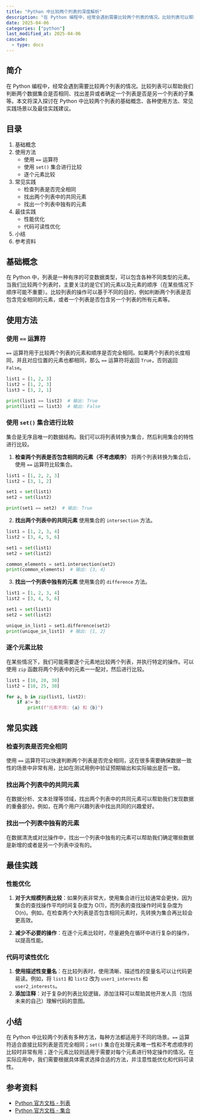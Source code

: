 ```yaml
---
title: "Python 中比较两个列表的深度解析"
description: "在 Python 编程中，经常会遇到需要比较两个列表的情况。比较列表可以帮助我们判断两个数据集合是否相同、找出差异或者确定一个列表是否是另一个列表的子集等。本文将深入探讨在 Python 中比较两个列表的基础概念、各种使用方法、常见实践场景以及最佳实践建议。"
date: 2025-04-06
categories: ["python"]
last_modified_at: 2025-04-06
cascade:
  - type: docs
---
```



## 简介
在 Python 编程中，经常会遇到需要比较两个列表的情况。比较列表可以帮助我们判断两个数据集合是否相同、找出差异或者确定一个列表是否是另一个列表的子集等。本文将深入探讨在 Python 中比较两个列表的基础概念、各种使用方法、常见实践场景以及最佳实践建议。

<!-- more -->
## 目录
1. 基础概念
2. 使用方法
    - 使用 `==` 运算符
    - 使用 `set()` 集合进行比较
    - 逐个元素比较
3. 常见实践
    - 检查列表是否完全相同
    - 找出两个列表中的共同元素
    - 找出一个列表中独有的元素
4. 最佳实践
    - 性能优化
    - 代码可读性优化
5. 小结
6. 参考资料

## 基础概念
在 Python 中，列表是一种有序的可变数据类型，可以包含各种不同类型的元素。当我们比较两个列表时，主要关注的是它们的元素以及元素的顺序（在某些情况下顺序可能不重要）。比较列表的操作可以基于不同的目的，例如判断两个列表是否包含完全相同的元素，或者一个列表是否包含另一个列表的所有元素等。

## 使用方法

### 使用 `==` 运算符
`==` 运算符用于比较两个列表的元素和顺序是否完全相同。如果两个列表的长度相同，并且对应位置的元素也都相同，那么 `==` 运算符将返回 `True`，否则返回 `False`。

```python
list1 = [1, 2, 3]
list2 = [1, 2, 3]
list3 = [3, 2, 1]

print(list1 == list2)  # 输出: True
print(list1 == list3)  # 输出: False
```

### 使用 `set()` 集合进行比较
集合是无序且唯一的数据结构。我们可以将列表转换为集合，然后利用集合的特性进行比较。

1. **检查两个列表是否包含相同的元素（不考虑顺序）**
将两个列表转换为集合后，使用 `==` 运算符比较集合。

```python
list1 = [1, 2, 2, 3]
list2 = [3, 1, 2]

set1 = set(list1)
set2 = set(list2)

print(set1 == set2)  # 输出: True
```

2. **找出两个列表中的共同元素**
使用集合的 `intersection` 方法。

```python
list1 = [1, 2, 3, 4]
list2 = [3, 4, 5, 6]

set1 = set(list1)
set2 = set(list2)

common_elements = set1.intersection(set2)
print(common_elements)  # 输出: {3, 4}
```

3. **找出一个列表中独有的元素**
使用集合的 `difference` 方法。

```python
list1 = [1, 2, 3, 4]
list2 = [3, 4, 5, 6]

set1 = set(list1)
set2 = set(list2)

unique_in_list1 = set1.difference(set2)
print(unique_in_list1)  # 输出: {1, 2}
```

### 逐个元素比较
在某些情况下，我们可能需要逐个元素地比较两个列表，并执行特定的操作。可以使用 `zip` 函数将两个列表中的元素一一配对，然后进行比较。

```python
list1 = [10, 20, 30]
list2 = [10, 25, 30]

for a, b in zip(list1, list2):
    if a!= b:
        print(f"元素不同: {a} 和 {b}")
```

## 常见实践

### 检查列表是否完全相同
使用 `==` 运算符可以快速判断两个列表是否完全相同，这在很多需要确保数据一致性的场景中非常有用，比如在测试用例中验证预期输出和实际输出是否一致。

### 找出两个列表中的共同元素
在数据分析、文本处理等领域，找出两个列表中的共同元素可以帮助我们发现数据的重叠部分。例如，在两个用户兴趣列表中找出共同的兴趣爱好。

### 找出一个列表中独有的元素
在数据清洗或对比操作中，找出一个列表中独有的元素可以帮助我们确定哪些数据是新增的或者是另一个列表中没有的。

## 最佳实践

### 性能优化
1. **对于大规模列表比较**：如果列表非常大，使用集合进行比较通常会更快，因为集合的查找操作平均时间复杂度为 O(1)，而列表的查找操作时间复杂度为 O(n)。例如，在检查两个大列表是否包含相同元素时，先转换为集合再比较会更高效。

2. **减少不必要的操作**：在逐个元素比较时，尽量避免在循环中进行复杂的操作，以提高性能。

### 代码可读性优化
1. **使用描述性变量名**：在比较列表时，使用清晰、描述性的变量名可以让代码更易读。例如，将 `list1` 和 `list2` 改为 `user1_interests` 和 `user2_interests`。
2. **添加注释**：对于复杂的列表比较逻辑，添加注释可以帮助其他开发人员（包括未来的自己）理解代码的意图。

## 小结
在 Python 中比较两个列表有多种方法，每种方法都适用于不同的场景。`==` 运算符适合直接比较列表是否完全相同；`set()` 集合在处理元素唯一性和不考虑顺序的比较时非常有用；逐个元素比较则适用于需要对每个元素进行特定操作的情况。在实际应用中，我们需要根据具体需求选择合适的方法，并注意性能优化和代码可读性。

## 参考资料
- [Python 官方文档 - 列表](https://docs.python.org/3/tutorial/datastructures.html#more-on-lists)
- [Python 官方文档 - 集合](https://docs.python.org/3/tutorial/datastructures.html#sets)